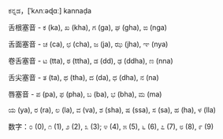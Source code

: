 
ಕನ್ನಡ，[ˈkʌnːəɖɑː]  kannaḍa

舌根塞音 - ಕ (ka), ಖ (kha), ಗ (ga), ಘ (gha), ಙ (nga)

舌面塞音 - ಚ (ca), ಛ (cha), ಜ (ja), ಝ (jha), ಞ (nya)

卷舌塞音 - ಟ (tta), ಠ (ttha), ಡ (dd), ಢ (ddha), ಣ (nna)

舌尖塞音 - ತ (ta), ಥ (tha), ದ (da), ಧ (dha), ನ (na)

唇塞音 - ಪ (pa), ಫ (pha), ಬ (ba), ಭ (bha), ಮ (ma)

ಯ (ya), ರ (ra), ಲ (la), ವ (va), ಶ (sha), ಷ (ssa), ಸ (sa), ಹ (ha), ಳ (lla)

数字：೦ (0), ೧ (1), ೨ (2), ೩ (3); ೪ (4), ೫ (5), ೬ (6), ೭ (7), ೮ (8), ೯ (9)